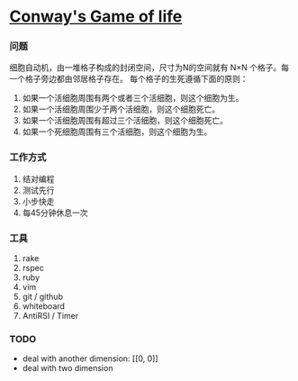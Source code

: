 [Conway's Game of life](http://en.wikipedia.org/wiki/Conway%27s_Game_of_Life)
============

### 问题
细胞自动机，由一堆格子构成的封闭空间，尺寸为N的空间就有 N×N 个格子。每一个格子旁边都由邻居格子存在。 每个格子的生死遵循下面的原则：

1. 如果一个活细胞周围有两个或者三个活细胞，则这个细胞为生。
2. 如果一个活细胞周围少于两个活细胞，则这个细胞死亡。
3. 如果一个活细胞周围有超过三个活细胞，则这个细胞死亡。
4. 如果一个死细胞周围有三个活细胞，则这个细胞为生。

### 工作方式

1. 结对编程
2. 测试先行
3. 小步快走
4. 每45分钟休息一次

### 工具

1. rake
2. rspec
3. ruby
4. vim
5. git / github
6. whiteboard
7. AntiRSI / Timer

### TODO

* deal with another dimension: [[0, 0]]
* deal with two dimension
